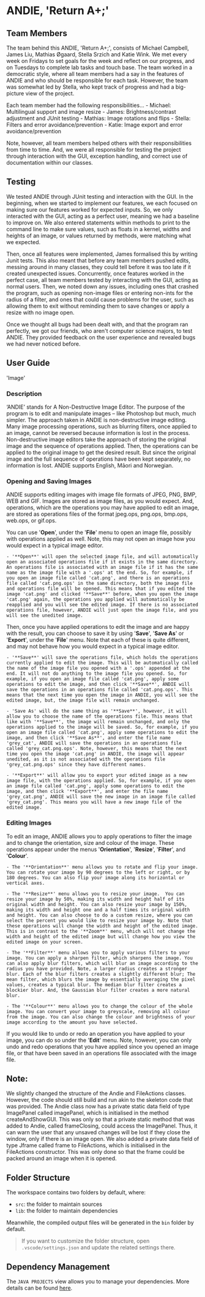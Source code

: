 # ANDIE, 'Return A+;'

## Team Members

The team behind this ANDIE, 'Return A+;', consists of Michael Campbell, James Liu, Mathias Øgaard, Stella Srzich and Katie Wink. We met every week on Fridays to set goals for the week and reflect on our progress, and on Tuesdays to complete lab tasks and touch base. The team worked in a democratic style, where all team members had a say in the features of ANDIE and who should be responsible for each task. However, the team was somewhat led by Stella, who kept track of progress and had a big-picture view of the project. 

Each team member had the following responsibilities…
	- Michael: Multilingual support and image resize
	- James: Brightness/contrast adjustment and JUnit testing
	- Mathias: Image rotations and flips
	- Stella: Filters and error avoidance/prevention
	- Katie: Image export and error avoidance/prevention

Note, however, all team members helped others with their responsibilities from time to time. And, we were all responsible for testing the project through interaction with the GUI, exception handling, and correct use of documentation within our classes.


## Testing

We tested ANDIE through JUnit testing and interaction with the GUI. In the beginning, when we started to implement our features, we each focused on making sure our features worked for expected inputs. So, we only interacted with the GUI, acting as a perfect user, meaning we had a baseline to improve on. We also entered statements within methods to print to the command line to make sure values, such as floats in a kernel, widths and heights of an image, or values returned by methods, were matching what we expected. 

Then, once all features were implemented, James formalised this by writing Junit tests. This also meant that before any team members pushed edits, messing around in many classes, they could tell before it was too late if it created unexpected issues. Concurrently, once features worked in the perfect case, all team members tested by interacting with the GUI, acting as normal users. Then, we noted down any issues, including ones that crashed the program, such as opening non-image files or entering non-ints for the radius of a filter, and ones that could cause problems for the user, such as allowing them to exit without reminding them to save changes or apply a resize with no image open.

Once we thought all bugs had been dealt with, and that the program ran perfectly, we got our friends, who aren't computer science majors, to test ANDIE. They provided feedback on the user experience and revealed bugs we had never noticed before. 

## User Guide
'Image'

### Description
‘ANDIE’ stands for A Non-Destructive Image Editor. The purpose of the program is to edit and manipulate images – like Photoshop but much, much simpler. The approach taken in ANDIE is non-destructive image editing. Many image processing operations, such as blurring filters, once applied to an image, cannot be reversed because information is lost in the process. Non-destructive image editors take the approach of storing the original image and the sequence of operations applied. Then, the operations can be applied to the original image to get the desired result. But since the original image and the full sequence of operations have been kept separately, no information is lost. ANDIE supports English, Māori and Norwegian. 

### Opening and Saving Images
ANDIE supports editing images with image file formats of JPEG, PNG, BMP, WEB and GIF. Images are stored as image files, as you would expect. And, operations, which are the operations you may have applied to edit an image, are stored as operations files of the format jpeg.ops, png.ops, bmp.ops, web.ops, or gif.ops. 

You can use '**Open**', under the '**File**' menu to open an image file, possibly with operations applied as well. Note, this may not open an image how you would expect in a typical image editor.

	- '**Open**' will open the selected image file, and will automatically open an associated operations file if it exists in the same directory. An operations file is associated with an image file if it has the same name as the image file with a '.ops' at the end. So, for example, if you open an image file called 'cat.png', and there is an operations file called 'cat.png.ops' in the same directory, both the image file and operations file will be opened. This means that if you edited the image 'cat.png' and clicked '**Save**' before, when you open the image 'cat.png' again, the operations you applied will automatically be reapplied and you will see the edited image. If there is no associated operations file, however, ANDIE will just open the image file, and you will see the unedited image.

Then, once you have applied operations to edit the image and are happy with the result, you can choose to save it by using '**Save**', '**Save As**' or '**Export**', under the '**File**' menu. Note that each of these is quite different, and may not behave how you would expect in a typical image editor.

	- '**Save**' will save the operations file, which holds the operations currently applied to edit the image. This will be automatically called the name of the image file you opened with a '.ops' appended at the end. It will not do anything to the image file you opened. So, for example, if you open an image file called 'cat.png', apply some operations to edit the image, and then click '**Save**', ANDIE will save the operations in an operations file called 'cat.png.ops'. This means that the next time you open the image in ANDIE, you will see the edited image, but, the image file will remain unchanged.

	- 'Save As' will do the same thing as '**Save**', however, it will allow you to choose the name of the operations file. This means that like with '**Save**', the image will remain unchanged, and only the operations applied to the image will be saved. So, for example, if you open an image file called 'cat.png', apply some operations to edit the image, and then click '**Save As**', and enter the file name 'grey_cat', ANDIE will save the operations in an operations file called 'grey_cat.png.ops'. Note, however, this means that the next time you open the image 'cat.png' in ANDIE, the image will appear unedited, as it is not associated with the operations file 'grey_cat.png.ops' since they have different names.

	- '**Export**' will allow you to export your edited image as a new image file, with the operations applied. So, for example, if you open an image file called 'cat.png', apply some operations to edit the image, and then click '**Export**', and enter the file name 'grey_cat.png', ANDIE will save the new image in an image file called 'grey_cat.png'. This means you will have a new image file of the edited image.

### Editing Images
To edit an image, ANDIE allows you to apply operations to filter the image and to change the orientation, size and colour of the image. These operations appear under the menus '**Orientation**', '**Resize**', '**Filter**', and '**Colour**'.

	- The '**Orientation**' menu allows you to rotate and flip your image. You can rotate your image by 90 degrees to the left or right, or by 180 degrees. You can also flip your image along its horizontal or vertical axes. 

	- The '**Resize**' menu allows you to resize your image.  You can resize your image by 50%, making its width and height half of its original width and height. You can also resize your image by 150%, making its width and height one and a half times its original width and height. You can also choose to do a custom resize, where you can select the percent you would like to resize your image by. Note that these operations will change the width and height of the edited image. This is in contrast to the '**Zoom**' menu, which will not change the width and height of the edited image but will change how you view the edited image on your screen.

	- The '**Filter**' menu allows you to apply various filters to your image. You can apply a sharpen filter, which sharpens the image. You can also apply blur filters, which will blur an image according to the radius you have provided. Note, a larger radius creates a stronger blur. Each of the blur filters creates a slightly different blur; The mean filter, which blurs the image by essentially averaging the pixel values, creates a typical blur. The median blur filter creates a blockier blur. And, the Gaussian blur filter creates a more natural blur.

	- The '**Colour**' menu allows you to change the colour of the whole image. You can convert your image to greyscale, removing all colour from the image. You can also change the colour and brightness of your image according to the amount you have selected.

If you would like to undo or redo an operation you have applied to your image, you can do so under the '**Edit**' menu. Note, however, you can only undo and redo operations that you have applied since you opened an image file, or that have been saved in an operations file associated with the image file.

## Note:

We slightly changed the structure of the Andie and FileActions classes. However, the code should still build and run akin to the skeleton code that was provided. The Andie class now has a private static data field of type ImagePanel called imagePanel, which is initialised in the method createAndShowGUI. This was only so that a private static method that was added to Andie, called frameClosing, could access the ImagePanel. Thus, it can warn the user that any unsaved changes will be lost if they close the window, only if there is an image open. We also added a private data field of type Jframe called frame to FileActions, which is initialised in the FileActions constructor. This was only done so that the frame could be packed around an image when it is opened. 


## Folder Structure

The workspace contains two folders by default, where:

- `src`: the folder to maintain sources
- `lib`: the folder to maintain dependencies

Meanwhile, the compiled output files will be generated in the `bin` folder by default.

> If you want to customize the folder structure, open `.vscode/settings.json` and update the related settings there.

## Dependency Management

The `JAVA PROJECTS` view allows you to manage your dependencies. More details can be found [here](https://github.com/microsoft/vscode-java-dependency#manage-dependencies).
